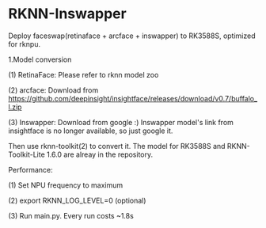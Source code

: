 # RKNN-Inswapper
Deploy faceswap(retinaface + arcface + inswapper) to RK3588S, optimized for rknpu.  

1.Model conversion  

(1) RetinaFace: Please refer to rknn model zoo  

(2) arcface: Download from <https://github.com/deepinsight/insightface/releases/download/v0.7/buffalo_l.zip>  

(3) Inswapper: Download from google :) Inswapper model's link from insightface is no longer available, so just google it.  

Then use rknn-toolkit(2) to convert it. The model for RK3588S and RKNN-Toolkit-Lite 1.6.0 are alreay in the repository.  

Performance:  

(1) Set NPU frequency to maximum  

(2) export RKNN_LOG_LEVEL=0 (optional)  

(3) Run main.py. Every run costs ~1.8s
